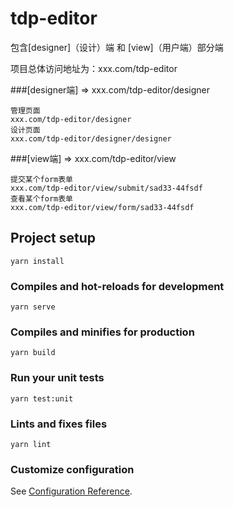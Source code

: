 # tdp-editor

包含[designer]（设计）端 和 [view]（用户端）部分端

项目总体访问地址为：xxx.com/tdp-editor

###[designer端] => xxx.com/tdp-editor/designer
```
管理页面
xxx.com/tdp-editor/designer
设计页面
xxx.com/tdp-editor/designer/designer
```

###[view端] => xxx.com/tdp-editor/view
```
提交某个form表单
xxx.com/tdp-editor/view/submit/sad33-44fsdf
查看某个form表单
xxx.com/tdp-editor/view/form/sad33-44fsdf
```

## Project setup
```
yarn install
```

### Compiles and hot-reloads for development
```
yarn serve
```

### Compiles and minifies for production
```
yarn build
```

### Run your unit tests
```
yarn test:unit
```

### Lints and fixes files
```
yarn lint
```

### Customize configuration
See [Configuration Reference](https://cli.vuejs.org/config/).
